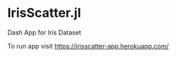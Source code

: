 # IrisScatter.jl
Dash App for Iris Dataset

To run app visit https://irisscatter-app.herokuapp.com/
